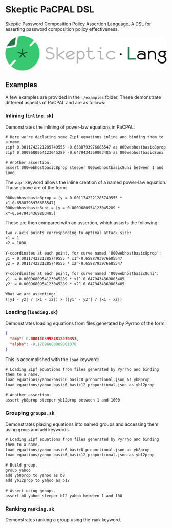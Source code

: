 # Skeptic PaCPAL DSL
Skeptic Password Composition Policy Assertion Language. A DSL for asserting password composition policy effectiveness.

![Logo](assets/logo-text-h.svg)

## Examples
A few examples are provided in the `./examples` folder. These demonstrate different aspects of PaCPAL and are as follows:

### Inlining (`inline.sk`)
Demonstrates the inlining of power-law equations in PaCPAL:

```
# Here we're declaring some Zipf equations inline and binding them to a name.
zipf 0.0011742221285749555 -0.6588793976685547 as 000webhostbasic8prop
zipf 0.0009680954123045289 -0.6479434369803485 as 000webhostbasic8uni

# Another assertion.
assert 000webhostbasic8prop steeper 000webhostbasic8uni between 1 and 1000
```

The `zipf` keyword allows the inline creation of a named power-law equation. Those above are of the form:

```
000webhostbasic8prop = [y = 0.0011742221285749555 * x^-0.6588793976685547]
000webhostbasic8uni = [y = 0.0009680954123045289 * x^-0.6479434369803485]
```

These are then compared with an assertion, which asserts the following:

```
Two x-axis points corresponding to optimal attack size:
x1 = 1
x2 = 1000

Y-coordinates at each point, for curve named '000webhostbasic8prop':
y1 = 0.0011742221285749555 * x1^-0.6588793976685547
y2 = 0.0011742221285749555 * x2^-0.6588793976685547

Y-coordinates at each point, for curve named '000webhostbasic8uni':
y1' = 0.0009680954123045289 * x1^-0.6479434369803485
y2' = 0.0009680954123045289 * x2^-0.6479434369803485

What we are asserting:
(|y1 - y2| / |x1 - x2|) > (|y1' - y2'| / |x1 - x2|)
```

### Loading (`loading.sk`)
Demonstrates loading equations from files generated by Pyrrho of the form:

```json
{
  "amp": 0.00011059984812070353,
  "alpha": -0.17896888889001078
}
```

This is accomplished with the `load` keyword:

```
# Loading Zipf equations from files generated by Pyrrho and binding them to a name.
load equations/yahoo-basic6_basic8_proportional.json as yb8prop
load equations/yahoo-basic6_basic12_proportional.json as yb12prop

# Another assertion.
assert yb8prop steeper yb12prop between 1 and 1000
```

### Grouping `groups.sk`
Demonstrates placing equations into named groups and accessing them using `group` and `add` keywords.

```
# Loading Zipf equations from files generated by Pyrrho and binding them to a name.
load equations/yahoo-basic6_basic8_proportional.json as yb8prop
load equations/yahoo-basic6_basic12_proportional.json as yb12prop

# Build group.
group yahoo
add yb8prop to yahoo as b8
add yb12prop to yahoo as b12

# Assert using groups.
assert b8 yahoo steeper b12 yahoo between 1 and 100
```

### Ranking `ranking.sk`
Demonstrates ranking a group using the `rank` keyword.
